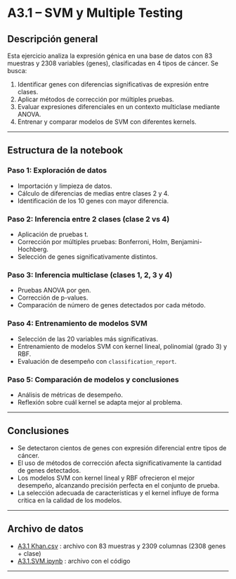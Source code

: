 # A3.1 – SVM y Multiple Testing

## Descripción general

Esta ejercicio analiza la expresión génica en una base de datos con 83 muestras y 2308 variables (genes), clasificadas en 4 tipos de cáncer. Se busca:

1. Identificar genes con diferencias significativas de expresión entre clases.
2. Aplicar métodos de corrección por múltiples pruebas.
3. Evaluar expresiones diferenciales en un contexto multiclase mediante ANOVA.
4. Entrenar y comparar modelos de SVM con diferentes kernels.

---

## Estructura de la notebook

### Paso 1: Exploración de datos
- Importación y limpieza de datos.
- Cálculo de diferencias de medias entre clases 2 y 4.
- Identificación de los 10 genes con mayor diferencia.

### Paso 2: Inferencia entre 2 clases (clase 2 vs 4)
- Aplicación de pruebas t.
- Corrección por múltiples pruebas: Bonferroni, Holm, Benjamini-Hochberg.
- Selección de genes significativamente distintos.

### Paso 3: Inferencia multiclase (clases 1, 2, 3 y 4)
- Pruebas ANOVA por gen.
- Corrección de p-values.
- Comparación de número de genes detectados por cada método.

### Paso 4: Entrenamiento de modelos SVM
- Selección de las 20 variables más significativas.
- Entrenamiento de modelos SVM con kernel lineal, polinomial (grado 3) y RBF.
- Evaluación de desempeño con `classification_report`.

### Paso 5: Comparación de modelos y conclusiones
- Análisis de métricas de desempeño.
- Reflexión sobre cuál kernel se adapta mejor al problema.

---

## Conclusiones

- Se detectaron cientos de genes con expresión diferencial entre tipos de cáncer.
- El uso de métodos de corrección afecta significativamente la cantidad de genes detectados.
- Los modelos SVM con kernel lineal y RBF ofrecieron el mejor desempeño, alcanzando precisión perfecta en el conjunto de prueba.
- La selección adecuada de características y el kernel influye de forma crítica en la calidad de los modelos.

---

## Archivo de datos

- [A3.1 Khan.csv](https://github.com/raulquinterog/SVM-y-Multiple-Testing/blob/207a342eceeb7489c7d0c804e8dfbdb7571bd95e/A3.1%20Khan.csv) : archivo con 83 muestras y 2309 columnas (2308 genes + clase)
- [A3.1.SVM.ipynb](https://github.com/raulquinterog/SVM-y-Multiple-Testing/blob/207a342eceeb7489c7d0c804e8dfbdb7571bd95e/A3.1.SVM.ipynb) : archivo con el código

---
